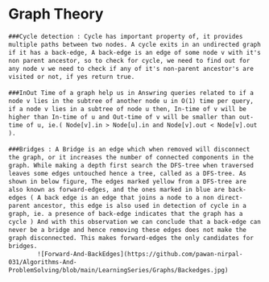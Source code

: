 # Graph Theory 

    ###Cycle detection : Cycle has important property of, it provides multiple paths between two nodes. A cycle exits in an undirected graph if it has a back-edge, A back-edge is an edge of some node v with it's non parent ancestor, so to check for cycle, we need to find out for any node v we need to check if any of it's non-parent ancestor's are visited or not, if yes return true. 

    ###InOut Time of a graph help us in Answring queries related to if a node v lies in the subtree of another node u in O(1) time per query, if a node v lies in a subtree of node u then, In-time of v will be higher than In-time of u and Out-time of v will be smaller than out-time of u, ie.( Node[v].in > Node[u].in and Node[v].out < Node[v].out ).

    ###Bridges : A Bridge is an edge which when removed will disconnect the graph, or it increases the number of connected components in the graph. While making a depth first search the DFS-tree when traversed leaves some edges untouched hence a tree, called as a DFS-tree. As shown in below figure, The edges marked yellow from a DFS-tree are also known as forward-edges, and the ones marked in blue are back-edges ( A back edge is an edge that joins a node to a non direct-parent ancestor, this edge is also used in detection of cycle in a graph, ie. a presence of back-edge indicates that the graph has a cycle ) And with this observation we can conclude that a back-edge can never be a bridge and hence removing these edges does not make the graph disconnected. This makes forward-edges the only candidates for bridges.
            ![Forward-And-BackEdges](https://github.com/pawan-nirpal-031/Algorithms-And-ProblemSolving/blob/main/LearningSeries/Graphs/Backedges.jpg)
